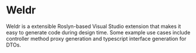# Weldr

Weldr is a extensible Roslyn-based Visual Studio extension that makes it easy to generate code during design time. Some example use cases include controller method proxy generation and typescript interface generation for DTOs.
